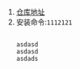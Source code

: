 1. [仓库地址](https://hub.docker.com/r/jenkins/jenkins/)   
2. 安装命令:`1112121`   
    ```shell
    
    asdasd
    asdasd
    asdads
    ```
